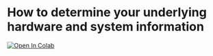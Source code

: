 # How to determine your underlying hardware and system information

<a target="_blank" href="https://colab.research.google.com/github/nathanpeper/hardware-and-system-info/blob/main/hardware_and_system_info.ipynb">
  <img src="https://colab.research.google.com/assets/colab-badge.svg" alt="Open In Colab"/>
</a>
